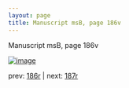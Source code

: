 ```yaml
---
layout: page
title: Manuscript msB, page 186v
---
```


Manuscript msB, page 186v

[![image](http://www.homermultitext.org/iipsrv?OBJ=IIP,1.0&FIF=/project/homer/pyramidal/deepzoom/hmt/vbbifolio/v1/vb_186v_187r.tif&WID=100&CVT=JPEG)](http://www.homermultitext.org/ict2/?urn=urn:cite2:hmt:vbbifolio.v1:vb_186v_187r)

prev:  [186r](../186r) | next:  [187r](../187r)

